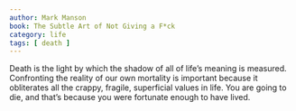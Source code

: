 ```yaml
---
author: Mark Manson
book: The Subtle Art of Not Giving a F*ck
category: life
tags: [ death ]
---
```

Death is the light by which the shadow of all of life’s meaning is measured. Confronting the reality of our own mortality is important because it obliterates all the crappy, fragile, superficial values in life. You are going to die, and that’s because you were fortunate enough to have lived.
